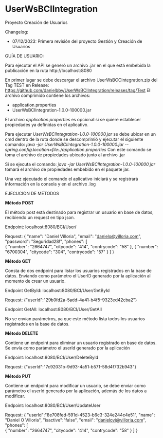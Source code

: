 # UserWsBCIIntegration
Proyecto Creación de Usuarios

Changelog: 
 - 07/12/2023: Primera revisión del proyecto Gestión y Creación de Usuarios

GUÍA DE USUARIO:

Para ejecutar el API se generó un archivo .jar en el que está embebida la publicación en la ruta http://localhost:8080 

En primer lugar se debe descargar el archivo UserWsBCCIntegration.zip del Tag TEST en Release: https://github.com/danielbby/UserWsBCIIntegration/releases/tag/Test
El archivo comprimido contiene los archivos:
  - application.properties
  - UserWsBCIIntegration-1.0.0-100000.jar

El archivo _application.properties_ es opcional si se quiere establecer propiedades ya definidas en el aplicativo.

Para ejecutar *UserWsBCIIntegration-1.0.0-100000.jar* se debe ubicar en un cmd dentro de la ruta donde se descomprimió y ejecutar el siguiente comando: _java -jar UserWsBCIIntegration-1.0.0-100000.jar --spring.config.location=file:./application.properties_ Con este comando se toma el archivo de propiedades ubicado junto al archivo .jar

Si se ejecuta el comando: _java -jar UserWsBCIIntegration-1.0.0-100000.jar_ tomará el archivo de propiedades embebido en el paquete jar.

Una vez ejecutado el comando el aplicativo iniciará y se registrará información en la consola y en el archivo .log 

EJECUCIÓN DE MÉTODOS

**Método POST**

El método post está destinado para registrar un usuario en base de datos, recibiendo un request en tipo json.

Endpoint: localhost:8080/BCI/User/

Request:
{
 "name": "Daniel Villoria",
 "email": "danielo@villoria.com",
 "password": "Seguridad28!",
    "phones": [    
        {
            "number": "2664747",
            "citycode": "414",
            "contrycode": "58"
        },
        {
            "number": "6700304",
            "citycode": "304",
            "contrycode": "57"
        }
    ]
}

**Método GET**

Consta de dos endpoint para listar los usuarios registrados en la base de datos. Enviando como parámetro el UserID generado por la aplicación al momento de crear un usuario.

Endpoint GetById: localhost:8080/BCI/User/GetById

Request: {"userId":"29b0fd2a-5add-4a41-b4f5-9323ed42cba2"} 

Endpoint GetAll: localhost:8080/BCI/User/GetAll

No se envían parámetros, ya que este método lista todos los usuarios registrados en la base de datos.

**Método DELETE**

Contiene un endpoint para eliminar un usuario registrado en base de datos. Se envía como parámetro el userId generado por la aplicación 

Endpoint: localhost:8080/BCI/User/DeleteById

Request: {"userId":"7c92031b-9d93-4a51-b571-58d4f732b943"}

**Método PUT**

Contiene un endpoint para modificar un usuario, se debe enviar como parámetro el userId generado por la aplicación, además de los datos a modificar.

Endpoint: localhost:8080/BCI/User/UpdateUser

Request: {
 "userId":"8e708fed-591d-4523-b6c3-324e244c4e51",
 "name": "Daniel O Villoria",
 "isactive":"false",
 "email": "danielovi@villoria.com",
    "phones": [    
        {
            "number": "2664747",
            "citycode": "414",
            "contrycode": "58"
        }
    ]
}




